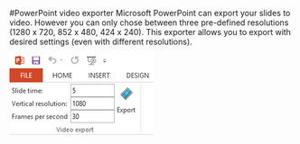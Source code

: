 #PowerPoint video exporter
Microsoft PowerPoint can export your slides to video. However you can only chose between three pre-defined resolutions (1280 x 720, 852 x 480, 424 x 240). This exporter allows you to export with desired settings (even with different resolutions).

![Video exporter](screenshot.png)
